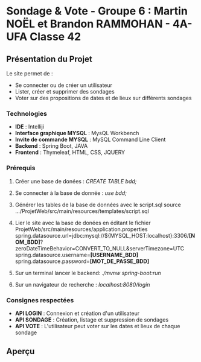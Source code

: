 # Sondage & Vote - Groupe 6 : Martin NOËL et Brandon RAMMOHAN - 4A-UFA Classe 42
 
## Présentation du Projet
Le site permet de :
* Se connecter ou de créer un utilisateur
* Lister, créer et supprimer des sondages
* Voter sur des propositions de dates et de lieux sur différents sondages


### Technologies
* **IDE** : Intelliji
* **Interface graphique MYSQL** : MysQL Workbench 
* **Invite de commande MYSQL** : MySQL Command Line Client
* **Backend** : Spring Boot, JAVA
* **Frontend** : Thymeleaf, HTML, CSS, JQUERY
 
### Prérequis
1) Créer une base de donées :
*CREATE TABLE bdd;*

2) Se connecter à la base de donnée :
*use bdd;*

3) Générer les tables de la base de données avec le script.sql
source .../ProjetWeb/src/main/resources/templates/script.sql

4) Lier le site avec la base de donées en éditant le fichier ProjetWeb/src/main/resources/application.properties
spring.datasource.url=jdbc:mysql://${MYSQL_HOST:localhost}:3306/**[NOM_BDD]**?zeroDateTimeBehavior=CONVERT_TO_NULL&serverTimezone=UTC
spring.datasource.username=**[USERNAME_BDD]**
spring.datasource.password=**[MOT_DE_PASSE_BDD]**

5) Sur un terminal lancer le backend:
*./mvnw spring-boot:run*

6) Sur un navigateur de recherche : 
*localhost:8080/login*
 
### Consignes respectées
* **API LOGIN** : Connexion et création d'un utilisateur
* **API SONDAGE** : Création, listage et suppression de sondages
* **API VOTE** : L'utilisateur peut voter sur les dates et lieux de chaque sondage
 
## Aperçu
